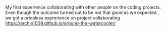 My first experience collaborating with other people on the coding projects.
Even though the outcome turned out to be not that good as we expected , we got a priceless exprerience on project collaborating .
https://archie1008.github.io/around-the-watercooler/
